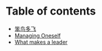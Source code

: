# Table of contents

* [笨鸟多飞](README.md)
* [Managing Oneself](managing-oneself.md)
* [What makes a leader](what-makes-a-leader.md)
